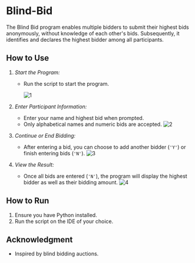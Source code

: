# Blind-Bid
The Blind Bid program enables multiple bidders to submit their highest bids anonymously, without knowledge of each other's bids. Subsequently, it identifies and declares the highest bidder among all participants.


## How to Use

1. *Start the Program:*
   - Run the script to start the program.

     ![1](https://github.com/user-attachments/assets/02f3a2b4-4405-4ced-b985-d29bcccae80f)


2. *Enter Participant Information:*
   - Enter your name and highest bid when prompted.
   - Only alphabetical names and numeric bids are accepted.
    ![2](https://github.com/user-attachments/assets/60447f52-dca5-44d7-81dc-86303ab8fca7)


3. *Continue or End Bidding:*
   - After entering a bid, you can choose to add another bidder (`'Y'`) or finish entering bids (`'N'`).
     ![3](https://github.com/user-attachments/assets/0e9b58b4-a38c-43ef-8cc6-9d5e6018e475)


4. *View the Result:*
   - Once all bids are entered (`'N'`), the program will display the highest bidder as well as their bidding amount.
     ![4](https://github.com/user-attachments/assets/8eb3ceca-60c3-40e6-acad-a4c214826497)



## How to Run

1. Ensure you have Python installed.
2. Run the script on the IDE of your choice.


## Acknowledgment

- Inspired by blind bidding auctions.
